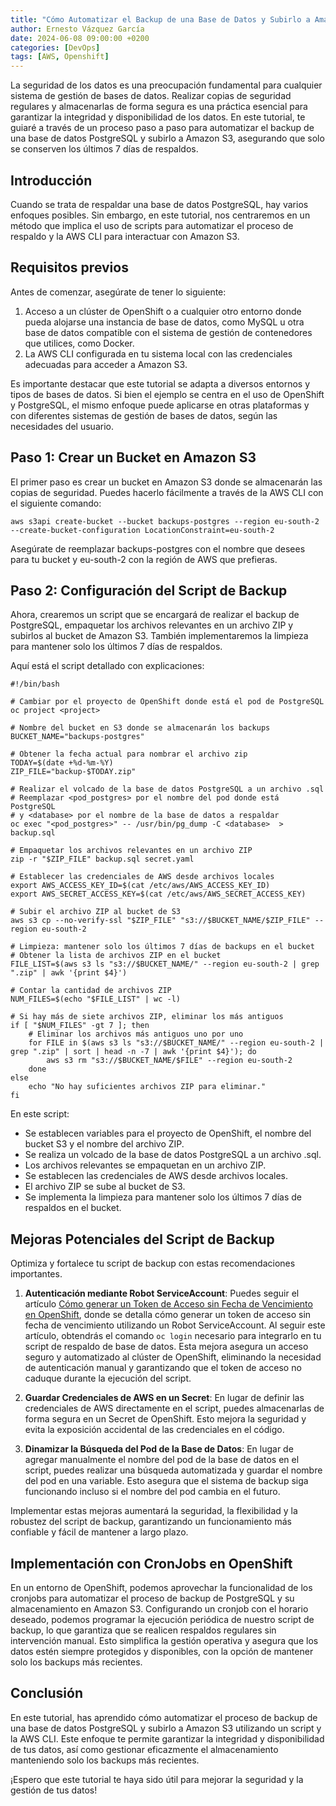 ```yaml
---
title: "Cómo Automatizar el Backup de una Base de Datos y Subirlo a Amazon S3"
author: Ernesto Vázquez García
date: 2024-06-08 09:00:00 +0200
categories: [DevOps]
tags: [AWS, Openshift]
---
```


La seguridad de los datos es una preocupación fundamental para cualquier sistema de gestión de bases de datos. Realizar copias de seguridad regulares y almacenarlas de forma segura es una práctica esencial para garantizar la integridad y disponibilidad de los datos. En este tutorial, te guiaré a través de un proceso paso a paso para automatizar el backup de una base de datos PostgreSQL y subirlo a Amazon S3, asegurando que solo se conserven los últimos 7 días de respaldos.

## Introducción

Cuando se trata de respaldar una base de datos PostgreSQL, hay varios enfoques posibles. Sin embargo, en este tutorial, nos centraremos en un método que implica el uso de scripts para automatizar el proceso de respaldo y la AWS CLI para interactuar con Amazon S3.

## Requisitos previos

Antes de comenzar, asegúrate de tener lo siguiente:

1. Acceso a un clúster de OpenShift o a cualquier otro entorno donde pueda alojarse una instancia de base de datos, como MySQL u otra base de datos compatible con el sistema de gestión de contenedores que utilices, como Docker.
2. La AWS CLI configurada en tu sistema local con las credenciales adecuadas para acceder a Amazon S3.

Es importante destacar que este tutorial se adapta a diversos entornos y tipos de bases de datos. Si bien el ejemplo se centra en el uso de OpenShift y PostgreSQL, el mismo enfoque puede aplicarse en otras plataformas y con diferentes sistemas de gestión de bases de datos, según las necesidades del usuario.

## Paso 1: Crear un Bucket en Amazon S3

El primer paso es crear un bucket en Amazon S3 donde se almacenarán las copias de seguridad. Puedes hacerlo fácilmente a través de la AWS CLI con el siguiente comando:

```
aws s3api create-bucket --bucket backups-postgres --region eu-south-2 --create-bucket-configuration LocationConstraint=eu-south-2
```

Asegúrate de reemplazar backups-postgres con el nombre que desees para tu bucket y eu-south-2 con la región de AWS que prefieras.

## Paso 2: Configuración del Script de Backup

Ahora, crearemos un script que se encargará de realizar el backup de PostgreSQL, empaquetar los archivos relevantes en un archivo ZIP y subirlos al bucket de Amazon S3. También implementaremos la limpieza para mantener solo los últimos 7 días de respaldos.

Aquí está el script detallado con explicaciones:

```
#!/bin/bash

# Cambiar por el proyecto de OpenShift donde está el pod de PostgreSQL
oc project <project>

# Nombre del bucket en S3 donde se almacenarán los backups
BUCKET_NAME="backups-postgres"

# Obtener la fecha actual para nombrar el archivo zip
TODAY=$(date +%d-%m-%Y)
ZIP_FILE="backup-$TODAY.zip"

# Realizar el volcado de la base de datos PostgreSQL a un archivo .sql
# Reemplazar <pod_postgres> por el nombre del pod donde está PostgreSQL
# y <database> por el nombre de la base de datos a respaldar
oc exec "<pod_postgres>" -- /usr/bin/pg_dump -C <database>  > backup.sql

# Empaquetar los archivos relevantes en un archivo ZIP
zip -r "$ZIP_FILE" backup.sql secret.yaml

# Establecer las credenciales de AWS desde archivos locales
export AWS_ACCESS_KEY_ID=$(cat /etc/aws/AWS_ACCESS_KEY_ID)
export AWS_SECRET_ACCESS_KEY=$(cat /etc/aws/AWS_SECRET_ACCESS_KEY)

# Subir el archivo ZIP al bucket de S3
aws s3 cp --no-verify-ssl "$ZIP_FILE" "s3://$BUCKET_NAME/$ZIP_FILE" --region eu-south-2

# Limpieza: mantener solo los últimos 7 días de backups en el bucket
# Obtener la lista de archivos ZIP en el bucket
FILE_LIST=$(aws s3 ls "s3://$BUCKET_NAME/" --region eu-south-2 | grep ".zip" | awk '{print $4}')

# Contar la cantidad de archivos ZIP
NUM_FILES=$(echo "$FILE_LIST" | wc -l)

# Si hay más de siete archivos ZIP, eliminar los más antiguos
if [ "$NUM_FILES" -gt 7 ]; then
    # Eliminar los archivos más antiguos uno por uno
    for FILE in $(aws s3 ls "s3://$BUCKET_NAME/" --region eu-south-2 | grep ".zip" | sort | head -n -7 | awk '{print $4}'); do
        aws s3 rm "s3://$BUCKET_NAME/$FILE" --region eu-south-2
    done
else
    echo "No hay suficientes archivos ZIP para eliminar."
fi
```

En este script:

- Se establecen variables para el proyecto de OpenShift, el nombre del bucket S3 y el nombre del archivo ZIP.
- Se realiza un volcado de la base de datos PostgreSQL a un archivo .sql.
- Los archivos relevantes se empaquetan en un archivo ZIP.
- Se establecen las credenciales de AWS desde archivos locales.
- El archivo ZIP se sube al bucket de S3.
- Se implementa la limpieza para mantener solo los últimos 7 días de respaldos en el bucket.

## Mejoras Potenciales del Script de Backup

Optimiza y fortalece tu script de backup con estas recomendaciones importantes.

1. **Autenticación mediante Robot ServiceAccount**: Puedes seguir el artículo [Cómo generar un Token de Acceso sin Fecha de Vencimiento en OpenShift](https://ernestovazquez.es/posts/token-openshift/), donde se detalla cómo generar un token de acceso sin fecha de vencimiento utilizando un Robot ServiceAccount. Al seguir este artículo, obtendrás el comando `oc login` necesario para integrarlo en tu script de respaldo de base de datos. Esta mejora asegura un acceso seguro y automatizado al clúster de OpenShift, eliminando la necesidad de autenticación manual y garantizando que el token de acceso no caduque durante la ejecución del script.

2. **Guardar Credenciales de AWS en un Secret**: En lugar de definir las credenciales de AWS directamente en el script, puedes almacenarlas de forma segura en un Secret de OpenShift. Esto mejora la seguridad y evita la exposición accidental de las credenciales en el código.

3. **Dinamizar la Búsqueda del Pod de la Base de Datos**: En lugar de agregar manualmente el nombre del pod de la base de datos en el script, puedes realizar una búsqueda automatizada y guardar el nombre del pod en una variable. Esto asegura que el sistema de backup siga funcionando incluso si el nombre del pod cambia en el futuro.

Implementar estas mejoras aumentará la seguridad, la flexibilidad y la robustez del script de backup, garantizando un funcionamiento más confiable y fácil de mantener a largo plazo.

## Implementación con CronJobs en OpenShift

En un entorno de OpenShift, podemos aprovechar la funcionalidad de los cronjobs para automatizar el proceso de backup de PostgreSQL y su almacenamiento en Amazon S3. Configurando un cronjob con el horario deseado, podemos programar la ejecución periódica de nuestro script de backup, lo que garantiza que se realicen respaldos regulares sin intervención manual. Esto simplifica la gestión operativa y asegura que los datos estén siempre protegidos y disponibles, con la opción de mantener solo los backups más recientes.

## Conclusión

En este tutorial, has aprendido cómo automatizar el proceso de backup de una base de datos PostgreSQL y subirlo a Amazon S3 utilizando un script y la AWS CLI. Este enfoque te permite garantizar la integridad y disponibilidad de tus datos, así como gestionar eficazmente el almacenamiento manteniendo solo los backups más recientes.

¡Espero que este tutorial te haya sido útil para mejorar la seguridad y la gestión de tus datos!
